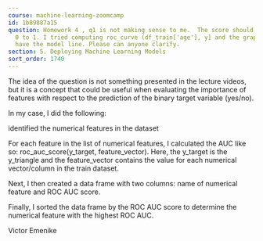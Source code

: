 ```yaml
---
course: machine-learning-zoomcamp
id: 1b89887a15
question: Homework 4 , q1 is not making sense to me.  The score should be between
  0 to 1. I tried computing roc_curve (df_train['age'], y] and the graph does not
  have the model line. Please can anyone clarify.
section: 5. Deploying Machine Learning Models
sort_order: 1740
---
```


The idea of the question is not something presented in the lecture videos, but it is a concept that could be useful when evaluating the importance of features with respect to the prediction of the binary target variable (yes/no).

In my case, I did the following:

identified the numerical features in the dataset

For each feature in the list of numerical features, I calculated the AUC like so: roc_auc_score(y_target, feature_vector). Here, the y_target is the y_triangle and the feature_vector contains the value for each numerical vector/column in the train dataset.

Next, I then created a data frame with two columns: name of numerical feature and ROC AUC score.

Finally, I sorted the data frame by the ROC AUC score to determine the numerical feature with the highest ROC AUC.

Victor Emenike

